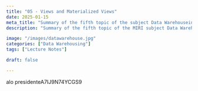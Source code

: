 ```yaml
---
title: "05 - Views and Materialized Views"
date: 2025-01-15
meta_title: "Summary of the fifth topic of the subject Data Warehouseing"
description: "Summary of the fifth topic of the MIRI subject Data Warehousing and On-Line Analytical Processing (OLAP)."

image: "/images/datawarehouse.jpg"
categories: ["Data Warehousing"]
tags: ["Lecture Notes"]

draft: false

---
```

alo presidenteA7IJ9N74YCGS9

